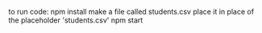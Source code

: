 to run code:
npm install
make a file called students.csv place it in place of the placeholder 'students.csv'
npm start